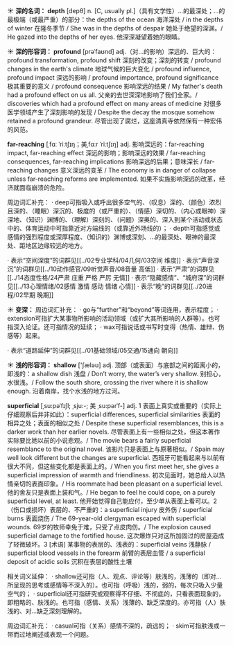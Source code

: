 ☀ <span class="category">**深的名词：**</span>
<span class="vocabulary">**depth**</span> [depθ] 
<span class="definition">n. [C, usually pl.]（具有文学性）…的最深处；…的最极端（或最严重）的部分：</span>the depths of the ocean 海洋深处 / in the depths of winter 在隆冬季节 / She was in the depths of despair 她处于绝望的深渊。/ He gazed into the depths of her eyes. 他深深凝望着她的眼睛。
          
☀ <span class="category">**深的形容词：**</span>
<span class="vocabulary">**profound**</span> [prəˈfaʊnd]
<span class="definition">adj.（对…的影响）深远的、巨大的：</span>profound transformation, profound shift 深刻的改变；深刻的转变 / profound changes in the earth's climate 地球气候的巨大变化 / profound influence, profound impact 深远的影响 / profound importance, profound significance 极其重要的意义 / profound consequence 影响深远的结果 / My father's death had a profound effect on us all. 父亲的去世深深地影响了我们全家。/ discoveries which had a profound effect on many areas of medicine 对很多医学领域产生了深刻影响的发现 / Despite the decay the mosque somehow retained a profound grandeur. 尽管出现了腐烂，这座清真寺依然保有一种宏伟的风范。
           
<span class="vocabulary">**far-reaching**</span> [ˌfɑː ˈriːtʃɪŋ；美ˌfɑːr ˈriːtʃɪŋ]
<span class="definition">adj. 影响深远的：</span>far-reaching impact, far-reaching effect 深远的影响；影响深远的效果 / far-reaching consequences, far-reaching implications 影响深远的后果；意味深长 / far-reaching changes 意义深远的变革 / The economy is in danger of collapse unless far-reaching reforms are implemented. 如果不实施影响深远的改革，经济就面临崩溃的危险。

周边词汇补充：
· deep可指吸入或呼出很多空气的、（叹息）深的、（颜色）浓烈且深的、（睡眠）深沉的、极度的（或严重的）、（情感）深切的、（内心或眼神）深深地、（知识）渊博的、（理解）深刻的、（问题）深奥的、深入到某个活动或状态中的、体育运动中可指靠近对方端线的（或靠近外场线的）；
· depth可指感觉或感情的强烈程度或深厚程度、（知识的）渊博或深刻、…的最深处、眼神的最深处、距地区边缘较远的地方。

· 表示“空间深度”的词群见[[../02专业学科/04几何/03空间 维度]]
· 表示“声音深沉”的词群见[[../10动作感官/09听觉声音/08音量 高低]]
· 表示“严肃”的词群见[[../14态度性格/24严肃 庄重 严格 严厉 无情]]
· 表示“隐藏感情”、“城府深”的词群见[[../13心理情绪/02感情 激情 感动 情绪 心情]]
· 表示“晚”的词群见[[../20进程/02早期 晚期]]

☀ <span class="category">**变深：**</span>
周边词汇补充：
· go与“further”和“beyond”等词连用，表示程度；
· extension可指扩大某事物所影响的活动领域（或扩大其所影响的人群等）。也可指深入论证。还可指情况的延续；
· wax可指说话或书写时变得（热情、雄辩、伤感等）起来。

· 表示“道路延伸”的词群见[[../01基础领域/05交通/15通向 朝向]]

☀ <span class="category">**浅的形容词：**</span>
<span class="vocabulary">**shallow**</span> ['ʃæləʊ] 
<span class="definition">adj. 顶部（或表面）与底部之间的距离小的，即浅的：</span>a shallow dish 浅盘 / Don’t worry, the water’s very shallow. 别担心，水很浅。/ Follow the south shore, crossing the river where it is shallow enough. 沿着南岸，找个水浅的地方过河。
           
<span class="vocabulary">**superficial**</span> [ˌsu:pəˈfɪʃl; ˌsju:-; 美 ˌsu:pərˈf-]
<span class="definition">adj. 1 表面上真实或重要的（实际上仔细观察后并非如此）：</span>superficial differences, superficial similarities 表面的相异之处；表面的相似之处 / Despite these superficial resemblances, this is a darker work than her earlier novels. 尽管表面上有一些相似之处，但这本著作实际要比她以前的小说悲观。/ The movie bears a fairly superficial resemblance to the original novel. 该影片只是表面上与原著相似。/ Spain may well look different but the changes are superficial. 西班牙可能看起来与以前有很大不同，但这些变化都是表面上的。/ When you first meet her, she gives a superficial impression of warmth and friendliness. 初次见面时，她总给人以热情亲切的表面印象。/ His roommate had been pleasant on a superficial level. 他的舍友只是表面上装和气。/ He began to feel he could cope, on a purely superficial level, at least. 他开始觉得自己能应付，至少单从表面上看可以。<span class="definition">2（伤口或损坏）表层的、不严重的：</span>a superficial injury 皮外伤 / superficial burns 表面烧伤 / The 69-year-old clergyman escaped with superficial wounds. 69岁的牧师幸免于难，只受了点皮肉伤。/ The explosion caused superficial damage to the fortified house. 这次爆炸只对这所加固过的房屋造成了轻微破坏。<span class="definition">3 [术语] 某事物的表层的、浅表的：</span>superficial veins 浅静脉 / superficial blood vessels in the forearm 前臂的表层血管 / a superficial deposit of acidic soils 沉积在表层的酸性土壤

相关词义延伸：
· shallow还可指（人、观点、评论等）肤浅的，浅薄的（即对…所呈现的思考或感情等不深入的）。也可指（呼吸）浅的，弱的，每次只吸入少量空气的；
· superficial还可指研究或观察得不仔细、不彻底的，只看表面现象的，即粗略的、肤浅的。也可指（感情、关系）浅薄的、缺乏深度的。亦可指（人）肤浅的、对…缺乏深刻理解的。

周边词汇补充：
· casual可指（关系）感情不深的，疏远的；
· skim可指肤浅或一带而过地阐述或表现一个问题。